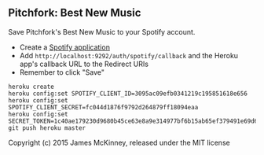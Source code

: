 ## Pitchfork: Best New Music

Save Pitchfork's Best New Music to your Spotify account.

* Create a [Spotify application](https://developer.spotify.com/my-applications/#!/applications)
* Add `http://localhost:9292/auth/spotify/callback` and the Heroku app's callback URL to the Redirect URIs
* Remember to click "Save"

```
heroku create
heroku config:set SPOTIFY_CLIENT_ID=3095ac09efb0341219c195851618e656
heroku config:set SPOTIFY_CLIENT_SECRET=fc044d1876f9792d264879ff18094eaa
heroku config:set SECRET_TOKEN=1c40ae179230d9680b45ce63e8a9e314977bf6b15ab65ef379491e69d69f68b9cfc875b2881f3c6fc39ca5b26f1eba03f933e8c7b03386f43e5a5e699af77c64036b26642537f0e126bfe406d1170639d165e7637285e82ec2fbb378c409060cb4d15200bf8360365431f82017bae12187d2ddad962b8a4511e9ed245384276c
git push heroku master
```

Copyright (c) 2015 James McKinney, released under the MIT license
